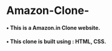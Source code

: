 # Amazon-Clone-
<h4>• This is a Amazon.in Clone website.</h4>
<h4>• This clone is built using : HTML, CSS. </h4>
 
